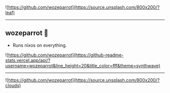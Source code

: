![https://github.com/wozeparrot](https://source.unsplash.com/800x200/?leaf)

---

## wozeparrot :parrot:

- Runs nixos on everything.

![https://github.com/wozeparrot](https://github-readme-stats.vercel.app/api/?username=wozeparrot&line_height=20&title_color=fff&theme=synthwave)

---

![https://github.com/wozeparrot](https://source.unsplash.com/800x200/?clouds)
